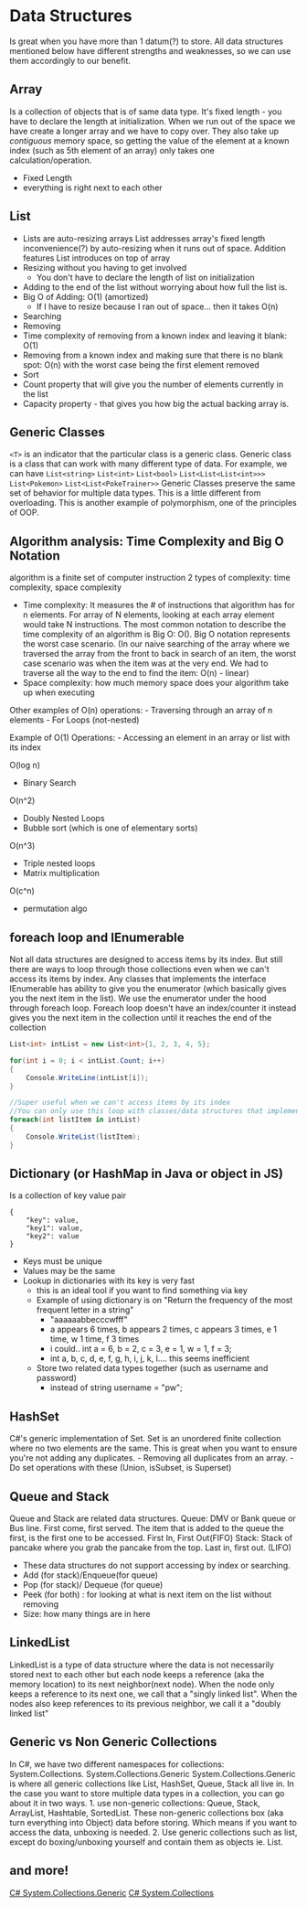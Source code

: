 # Data Structures
Is great when you have more than 1 datum(?) to store.
All data structures mentioned below have different strengths and weaknesses, so we can use them accordingly to our benefit.

## Array
Is a collection of objects that is of same data type. 
It's fixed length - you have to declare the length at initialization. When we run out of the space we have create a longer array and we have to copy over. They also take up _contiguous_ memory space, so getting the value of the element at a known index (such as 5th element of an array) only takes one calculation/operation.

- Fixed Length
- everything is right next to each other

## List
- Lists are auto-resizing arrays
List addresses array's fixed length inconvenience(?) by auto-resizing when it runs out of space.
Addition features List introduces on top of array
- Resizing without you having to get involved
    - You don't have to declare the length of list on initialization
- Adding to the end of the list without worrying about how full the list is.
- Big O of Adding: O(1) (amortized)
    - If I have to resize because I ran out of space... then it takes O(n)
- Searching
- Removing
- Time complexity of removing from a known index and leaving it blank: O(1)
- Removing from a known index and making sure that there is no blank spot: O(n) with the worst case being the first element removed
- Sort
- Count property that will give you the number of elements currently in the list
- Capacity property - that gives you how big the actual backing array is.

## Generic Classes
`<T>` is an indicator that the particular class is a generic class.
Generic class is a class that can work with many different type of data.
For example, we can have `List<string>` `List<int>` `List<bool>` `List<List<List<int>>>` `List<Pokemon>` `List<List<PokeTrainer>>`
Generic Classes preserve the same set of behavior for multiple data types. This is a little different from overloading. This is another example of polymorphism, one of the principles of OOP.

## Algorithm analysis: Time Complexity and Big O Notation
algorithm is a finite set of computer instruction
2 types of complexity: time complexity, space complexity
- Time complexity: It measures the # of instructions that algorithm has for n elements. For array of N elements, looking at each array element would take N instructions. The most common notation to describe the time complexity of an algorithm is Big O: O(). Big O notation represents the worst case scenario. (In our naive searching of the array where we traversed the array from the front to back in search of an item, the worst case scenario was when the item was at the very end. We had to traverse all the way to the end to find the item: O(n) - linear)
- Space complexity: how much memory space does your algorithm take up when executing

Other examples of O(n) operations: 
    - Traversing through an array of n elements
    - For Loops (not-nested) 

Example of O(1) Operations:
    - Accessing an element in an array or list with its index

O(log n)
- Binary Search

O(n^2)
- Doubly Nested Loops
- Bubble sort (which is one of elementary sorts)

O(n^3)
- Triple nested loops
- Matrix multiplication

O(c^n)
- permutation algo

## foreach loop and IEnumerable
Not all data structures are designed to access items by its index. But still there are ways to loop through those collections even when we can't access its items by index. Any classes that implements the interface IEnumerable has ability to give you the enumerator (which basically gives you the next item in the list). We use the enumerator under the hood through foreach loop. Foreach loop doesn't have an index/counter it instead gives you the next item in the collection until it reaches the end of the collection
```csharp
List<int> intList = new List<int>{1, 2, 3, 4, 5};

for(int i = 0; i < intList.Count; i++)
{
    Console.WriteLine(intList[i]);
}

//Super useful when we can't access items by its index
//You can only use this loop with classes/data structures that implements the interface IEnumerable
foreach(int listItem in intList)
{
    Console.WriteList(listItem);
}
```
## Dictionary (or HashMap in Java or object in JS)
Is a collection of key value pair
```
{
    "key": value,
    "key1": value,
    "key2": value
}
```
- Keys must be unique 
- Values may be the same
- Lookup in dictionaries with its key is very fast
    - this is an ideal tool if you want to find something via key
    - Example of using dictionary is on "Return the frequency of the most frequent letter in a string"
        - "aaaaaabbecccwfff"
        - a appears 6 times, b appears 2 times, c appears 3 times, e 1 time, w 1 time, f 3 times
        - i could.. int a = 6, b = 2, c = 3, e = 1, w = 1, f = 3;
        - int a, b, c, d, e, f, g, h, i, j, k, l.... this seems inefficient
    - Store two related data types together (such as username and password)
        - instead of string username = "pw";

## HashSet
C#'s generic implementation of Set. Set is an unordered finite collection where no two elements are the same. This is great when you want to ensure you're not adding any duplicates.
    - Removing all duplicates from an array.
    - Do set operations with these (Union, isSubset, is Superset)

## Queue and Stack
Queue and Stack are related data structures. 
Queue: DMV or Bank queue or Bus line. First come, first served. The item that is added to the queue the first, is the first one to be accessed. First In, First Out(FIFO)
Stack: Stack of pancake where you grab the pancake from the top. Last in, first out. (LIFO)
- These data structures do not support accessing by index or searching.
- Add (for stack)/Enqueue(for queue) 
- Pop (for stack)/ Dequeue (for queue)
- Peek (for both) : for looking at what is next item on the list without removing
- Size: how many things are in here

## LinkedList
LinkedList is a type of data structure where the data is not necessarily stored next to each other but each node keeps a reference (aka the memory location) to its next neighbor(next node). When the node only keeps a reference to its next one, we call that a "singly linked list". When the nodes also keep references to its previous neighbor, we call it a "doubly linked list"

## Generic vs Non Generic Collections
In C#, we have two different namespaces for collections: System.Collections. System.Collections.Generic
System.Collections.Generic is where all generic collections like List<T>, HashSet<T>, Queue<T>, Stack<T> all live in.
In the case you want to store multiple data types in a collection, you can go about it in two ways. 1. use non-generic collections: Queue, Stack, ArrayList, Hashtable, SortedList. These non-generic collections box (aka turn everything into Object) data before storing. Which means if you want to access the data, unboxing is needed. 2. Use generic collections such as list, except do boxing/unboxing yourself and contain them as objects ie. List<Object>.

## and more!
[C# System.Collections.Generic](https://docs.microsoft.com/en-us/dotnet/api/system.collections.generic?view=net-6.0)
[C# System.Collections](https://docs.microsoft.com/en-us/dotnet/api/system.collections?view=net-6.0)